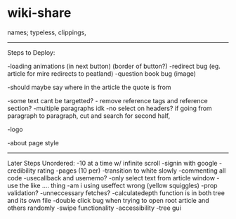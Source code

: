 # wiki-share

names; typeless, clippings,

---

Steps to Deploy:

-loading animations (in next button) (border of button?)
-redirect bug (eg. article for mire redirects to peatland)
-question book bug (image)

-should maybe say where in the article the quote is from

-some text cant be targetted? - remove reference tags and reference section? -multiple paragraphs idk -no select on headers? if going from paragraph to paragraph, cut and search for second half,

-logo

-about page style

---

Later Steps Unordered:
-10 at a time w/ infinite scroll
-signin with google
-credibility rating
-pages (10 per)
-transition to white slowly
-commenting all code
-usecallback and usememo?
-only select text from article window
-use the like .... thing
-am i using useffect wrong (yellow squiggles)
-prop validation?
-unneccessary fetches?
-calculatedepth function is in both tree and its own file
-double click bug when trying to open root article and others randomly
-swipe functionality
-accessibility
-tree gui
